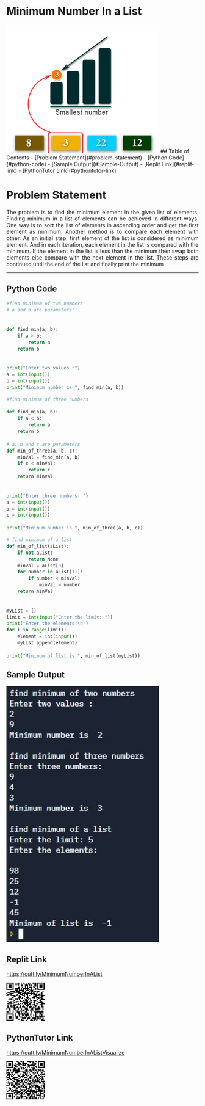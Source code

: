 # Minimum Number In a List
<img src="./img/MinNumberFrame.png" style="width:400px;"/>
## Table of Contents
- [Problem Statement](#problem-statement)
- [Python Code](#python-code)
- [Sample Output](#Sample-Output)
- [Replit Link](#replit-link)
- [PythonTutor Link](#pythontutor-link)

# Problem Statement

<div align="justify"> The problem is to find the minimum element in the given list of elements. Finding minimum in a list of elements can be achieved in different ways. One way is to sort the list of elements in ascending order and get the first element as minimum. Another method is to compare each element with other. As an initial step, first element of the list is considered as minimum element. And in each iteration, each element in the list is compared with the minimum. If the element in the list is less than the minimum then swap both elements else compare with the next element in the list. These steps are continued until the end of the list and finally print the
minimum </div>

---

## Python Code
~~~python
#find minimum of two numbers
# a and b are parameters''


def find_min(a, b):
    if a < b:
        return a
    return b


print("Enter two values :")
a = int(input())
b = int(input())
print("Minimum number is ", find_min(a, b))
~~~

~~~python
#find minimum of three numbers

def find_min(a, b):
    if a < b:
        return a
    return b

# a, b and c are parameters
def min_of_three(a, b, c):
    minVal = find_min(a, b)
    if c < minVal:
        return c
    return minVal


print("Enter three numbers: ")
a = int(input())
b = int(input())
c = int(input())

print("Minimum number is ", min_of_three(a, b, c))
~~~


~~~python
# find minimum of a list
def min_of_list(aList):
    if not aList:
        return None
    minVal = aList[0]
    for number in aList[1:]:
        if number < minVal:
            minVal = number
    return minVal


myList = []
limit = int(input("Enter the limit: "))
print("Enter the elements:\n")
for i in range(limit):
    element = int(input())
    myList.append(element)

print("Minimum of list is ", min_of_list(myList))
~~~

## Sample Output
<img src="./img/OPMinNumber.JPG" style="width:400px;"/>

## Replit Link
https://cutt.ly/MinimumNumberInAList

<img src="./img/MinNumRepl.png" style="width:100px;"/>


## PythonTutor Link

https://cutt.ly/MinimumNumberInAListVisualize

<img src="./img/MinNumInAListVisual.png" style="width:100px;"/>
